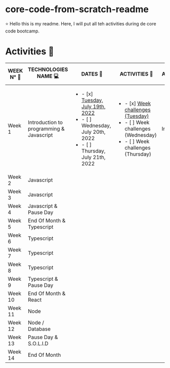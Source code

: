 # core-code-from-scratch-readme

 :star: Hello this is my readme. Here, I will put all teh activities during de core code bootcamp.
 
 # Activities :notebook_with_decorative_cover:
 
 | WEEK N° :pushpin: | TECHNOLOGIES NAME  :computer:| DATES  :calendar: | ACTIVITIES :closed_book: | STATE ACTIVITIES :pencil:
| ----------- | ----------- | ----------- | ----------- | ----------- |
| Week 1 | Introduction to programming & Javascript| <ul><li>- [x] [Tuesday, July 19th, 2022](Week1/Tuesday.md) </li><li>- [ ] Wednesday, July 20th, 2022</li><li>- [ ] Thursday, July 21th, 2022</li></ul>|<ul><li>- [x] [Week challenges (Tuesday)](Week1/Tuesday.md) </li><li>- [ ] Week challenges (Wednesday)</li><li>- [ ] Week challenges (Thursday)</li></ul> | In progress
| Week 2 | Javascript |
| Week 3 | Javascript |
| Week 4 | Javascript & Pause Day |
| Week 5 | End Of Month & Typescript |
| Week 6 | Typescript |
| Week 7 | Typescript |
| Week 8 | Typescript|
| Week 9 | Typescript & Pause Day |
| Week 10 | End Of Month & React |
| Week 11 | Node |
| Week 12 | Node / Database |
| Week 13 | Pause Day & S.O.L.I.D |
| Week 14 | End Of Month |
